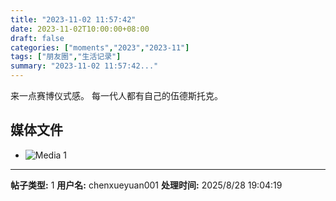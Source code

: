 ```yaml
---
title: "2023-11-02 11:57:42"
date: 2023-11-02T10:00:00+08:00
draft: false
categories: ["moments","2023","2023-11"]
tags: ["朋友圈","生活记录"]
summary: "2023-11-02 11:57:42..."
---
```


来一点赛博仪式感。
​每一代人都有自己的伍德斯托克。

## 媒体文件

- ![Media 1](/Moments/photos/2023-11-02/202311021157420.jpg)

---

**帖子类型:** 1
**用户名:** chenxueyuan001
**处理时间:** 2025/8/28 19:04:19